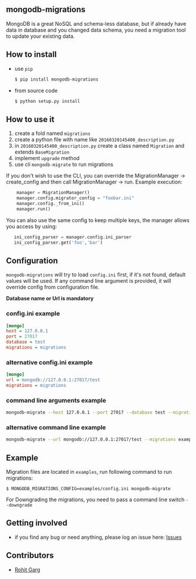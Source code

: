 mongodb-migrations
------------------

MongoDB is a great NoSQL and schema-less database, but if already have data in database and you changed data schema, you need a migration tool to update your existing data.

## How to install

* use `pip`

    ```bash
    $ pip install mongodb-migrations
    ```

* from source code

    ```bash
    $ python setup.py install
    ```

## How to use it

1. create a fold named `migrations`
2. create a python file with name like `20160320145400_description.py`
3. in `20160320145400_description.py` create a class named `Migration` and extends `BaseMigration`
4. implement `upgrade` method
5. use cli `mongodb-migrate` to run migrations

If you don't wish to use the CLI, you can override the MigrationManager -> create_config and then call MigrationManager -> run. Example execution:

```python
    manager = MigrationManager()
    manager.config.migrator_config = "foobar.ini"
    manager.config._from_ini()
    manager.run()
```

You can also use the same config to keep multiple keys, the manager allows you access by using:
```python
   ini_config_parser = manager.config.ini_parser
   ini_config_parser.get('foo','bar')
```

## Configuration

`mongodb-migrations` will try to load `config.ini` first, if it's not found, default values will be used. If any command line argument is provided, it will override config from configuration file.

**Database name or Url is mandatory**

### config.ini example

```ini
[mongo]
host = 127.0.0.1
port = 27017
database = test
migrations = migrations
```

### alternative config.ini example
```ini
[mongo]
url = mongodb://127.0.0.1:27017/test
migrations = migrations
```

### command line arguments example

```bash
mongodb-migrate --host 127.0.0.1 --port 27017 --database test --migrations examples
```

### alternative command line example
```bash
mongodb-migrate --url mongodb://127.0.0.1:27017/test --migrations examples
```


## Example

Migration files are located in `examples`, run following command to run migrations:

```
$ MONGODB_MIGRATIONS_CONFIG=examples/config.ini mongodb-migrate
```

For Downgrading the migrations, you need to pass a command line switch `--downgrade`

## Getting involved

* if you find any bug or need anything, please log an issue here: [Issues](https://github.com/DoubleCiti/mongodb-migrations/issues)

## Contributors

* [Rohit Garg](https://github.com/rohitggarg)
